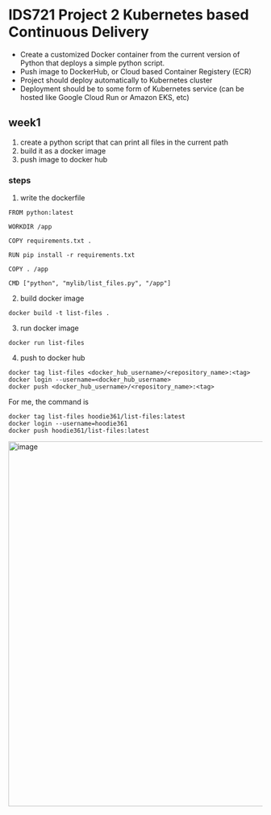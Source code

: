 # IDS721 Project 2 Kubernetes based Continuous Delivery
- Create a customized Docker container from the current version of Python that deploys a simple python script.
- Push image to DockerHub, or Cloud based Container Registery (ECR)
- Project should deploy automatically to Kubernetes cluster
- Deployment should be to some form of Kubernetes service (can be hosted like Google Cloud Run or Amazon EKS, etc)


## week1
1. create a python script that can print all files in the current path
2. build it as a docker image
3. push image to docker hub

### steps
1. write the dockerfile
```
FROM python:latest

WORKDIR /app

COPY requirements.txt .

RUN pip install -r requirements.txt

COPY . /app

CMD ["python", "mylib/list_files.py", "/app"]
```
2. build docker image
```
docker build -t list-files .
```
3. run docker image
```
docker run list-files
```
4. push to docker hub
```
docker tag list-files <docker_hub_username>/<repository_name>:<tag>
docker login --username=<docker_hub_username>
docker push <docker_hub_username>/<repository_name>:<tag>
```
For me, the command is 
```
docker tag list-files hoodie361/list-files:latest
docker login --username=hoodie361
docker push hoodie361/list-files:latest
```
<img width="723" alt="image" src="https://user-images.githubusercontent.com/44468782/219129278-1940c85d-537b-462c-bee9-3a4c327e127c.png">


